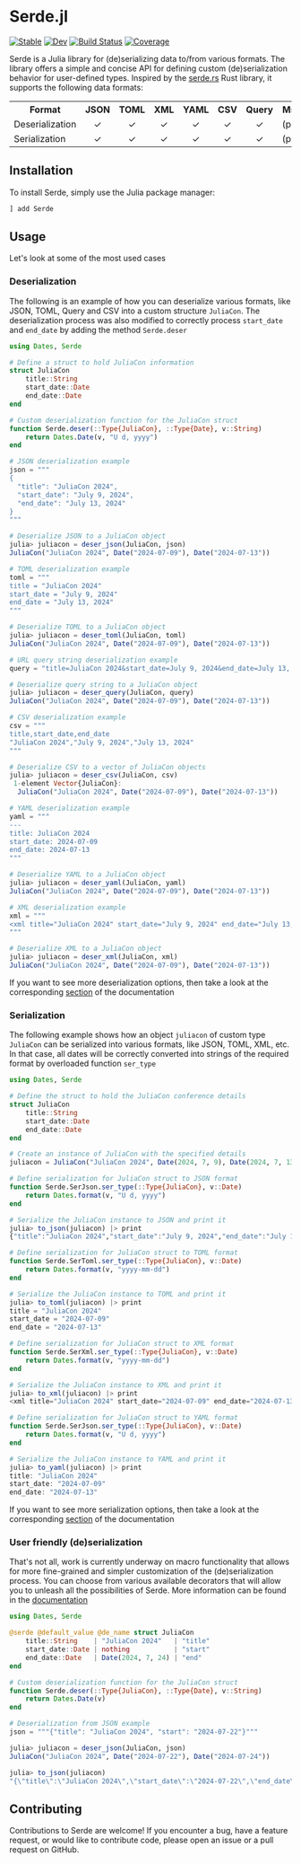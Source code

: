 # Serde.jl

[![Stable](https://img.shields.io/badge/docs-stable-blue.svg)](https://bhftbootcamp.github.io/Serde.jl/stable/)
[![Dev](https://img.shields.io/badge/docs-dev-blue.svg)](https://bhftbootcamp.github.io/Serde.jl/dev/)
[![Build Status](https://github.com/bhftbootcamp/Serde.jl/actions/workflows/CI.yml/badge.svg?branch=master)](https://github.com/bhftbootcamp/Serde.jl/actions/workflows/CI.yml?query=branch%3Amaster)
[![Coverage](https://codecov.io/gh/bhftbootcamp/Serde.jl/branch/master/graph/badge.svg)](https://codecov.io/gh/bhftbootcamp/Serde.jl)

Serde is a Julia library for (de)serializing data to/from various formats. The library offers a simple and concise API for defining custom (de)serialization behavior for user-defined types. Inspired by the [serde.rs](https://serde.rs/) Rust library, it supports the following data formats:

<html>
  <body>
    <table>
      <tr><th>Format</th><th><div align=center>JSON</div></th><th><div align=center>TOML</div></th><th><div align=center>XML</div></th><th><div align=center>YAML</div></th><th><div align=center>CSV</div><th><div align=center>Query</div></th><th><div align=center>MsgPack</div></th><th><div align=center>BSON</div></th></tr>
      <tr>
        <td>Deserialization</td>
        <td><div align=center>✓</div></td>
        <td><div align=center>✓</div></td>
        <td><div align=center>✓</div></td>
        <td><div align=center>✓</div></td>
        <td><div align=center>✓</div></td>
        <td><div align=center>✓</div></td>
        <td><div align=center>(planned)</div></td>
        <td><div align=center>(planned)</div></td>
      </tr>
      <tr>
        <td>Serialization</td>
        <td><div align=center>✓</div></td>
        <td><div align=center>✓</div></td>
        <td><div align=center>✓</div></td>
        <td><div align=center>✓</div></td>
        <td><div align=center>✓</div></td>
        <td><div align=center>✓</div></td>
        <td><div align=center>(planned)</div></td>
        <td><div align=center>(planned)</div></td>
      </tr>
    </table>
  </body>
</html>

## Installation

To install Serde, simply use the Julia package manager:

```julia
] add Serde
```

## Usage

Let's look at some of the most used cases

### Deserialization

The following is an example of how you can deserialize various formats, like JSON, TOML, Query and CSV into a custom structure `JuliaCon`.
The deserialization process was also modified to correctly process `start_date` and `end_date` by adding the method `Serde.deser`

```julia
using Dates, Serde

# Define a struct to hold JuliaCon information
struct JuliaCon
    title::String
    start_date::Date
    end_date::Date
end

# Custom deserialization function for the JuliaCon struct
function Serde.deser(::Type{JuliaCon}, ::Type{Date}, v::String)
    return Dates.Date(v, "U d, yyyy")
end

# JSON deserialization example
json = """
{
  "title": "JuliaCon 2024",
  "start_date": "July 9, 2024",
  "end_date": "July 13, 2024"
}
"""

# Deserialize JSON to a JuliaCon object
julia> juliacon = deser_json(JuliaCon, json)
JuliaCon("JuliaCon 2024", Date("2024-07-09"), Date("2024-07-13"))

# TOML deserialization example
toml = """
title = "JuliaCon 2024"
start_date = "July 9, 2024"
end_date = "July 13, 2024"
"""

# Deserialize TOML to a JuliaCon object
julia> juliacon = deser_toml(JuliaCon, toml)
JuliaCon("JuliaCon 2024", Date("2024-07-09"), Date("2024-07-13"))

# URL query string deserialization example
query = "title=JuliaCon 2024&start_date=July 9, 2024&end_date=July 13, 2024"

# Deserialize query string to a JuliaCon object
julia> juliacon = deser_query(JuliaCon, query)
JuliaCon("JuliaCon 2024", Date("2024-07-09"), Date("2024-07-13"))

# CSV deserialization example
csv = """
title,start_date,end_date
"JuliaCon 2024","July 9, 2024","July 13, 2024"
"""

# Deserialize CSV to a vector of JuliaCon objects
julia> juliacon = deser_csv(JuliaCon, csv)
 1-element Vector{JuliaCon}:
  JuliaCon("JuliaCon 2024", Date("2024-07-09"), Date("2024-07-13"))

# YAML deserialization example
yaml = """
---
title: JuliaCon 2024
start_date: 2024-07-09
end_date: 2024-07-13
"""

# Deserialize YAML to a JuliaCon object
julia> juliacon = deser_yaml(JuliaCon, yaml)
JuliaCon("JuliaCon 2024", Date("2024-07-09"), Date("2024-07-13"))

# XML deserialization example
xml = """
<xml title="JuliaCon 2024" start_date="July 9, 2024" end_date="July 13, 2024" />
"""

# Deserialize XML to a JuliaCon object
julia> juliacon = deser_xml(JuliaCon, xml)
JuliaCon("JuliaCon 2024", Date("2024-07-09"), Date("2024-07-13"))
```

If you want to see more deserialization options, then take a look at the corresponding [section](https://bhftbootcamp.github.io/Serde.jl/stable/pages/extended_de/) of the documentation

### Serialization

The following example shows how an object `juliacon` of custom type `JuliaCon` can be serialized into various formats, like JSON, TOML, XML, etc.
In that case, all dates will be correctly converted into strings of the required format by overloaded function `ser_type`

```julia
using Dates, Serde

# Define the struct to hold the JuliaCon conference details
struct JuliaCon
    title::String
    start_date::Date
    end_date::Date
end

# Create an instance of JuliaCon with the specified details
juliacon = JuliaCon("JuliaCon 2024", Date(2024, 7, 9), Date(2024, 7, 13))

# Define serialization for JuliaCon struct to JSON format
function Serde.SerJson.ser_type(::Type{JuliaCon}, v::Date)
    return Dates.format(v, "U d, yyyy")
end

# Serialize the JuliaCon instance to JSON and print it
julia> to_json(juliacon) |> print
{"title":"JuliaCon 2024","start_date":"July 9, 2024","end_date":"July 13, 2024"}

# Define serialization for JuliaCon struct to TOML format
function Serde.SerToml.ser_type(::Type{JuliaCon}, v::Date)
    return Dates.format(v, "yyyy-mm-dd")
end

# Serialize the JuliaCon instance to TOML and print it
julia> to_toml(juliacon) |> print
title = "JuliaCon 2024"
start_date = "2024-07-09"
end_date = "2024-07-13"

# Define serialization for JuliaCon struct to XML format
function Serde.SerXml.ser_type(::Type{JuliaCon}, v::Date)
    return Dates.format(v, "yyyy-mm-dd")
end

# Serialize the JuliaCon instance to XML and print it
julia> to_xml(juliacon) |> print
<xml title="JuliaCon 2024" start_date="2024-07-09" end_date="2024-07-13"/>

# Define serialization for JuliaCon struct to YAML format
function Serde.SerJson.ser_type(::Type{JuliaCon}, v::Date)
    return Dates.format(v, "U d, yyyy")
end

# Serialize the JuliaCon instance to YAML and print it
julia> to_yaml(juliacon) |> print
title: "JuliaCon 2024"
start_date: "2024-07-09"
end_date: "2024-07-13"

```

If you want to see more serialization options, then take a look at the corresponding [section](https://bhftbootcamp.github.io/Serde.jl/stable/pages/extended_ser/) of the documentation

### User friendly (de)serialization

That's not all, work is currently underway on macro functionality that allows for more fine-grained and simpler customization of the (de)serialization process.
You can choose from various available decorators that will allow you to unleash all the possibilities of Serde.
More information can be found in the [documentation](https://bhftbootcamp.github.io/Serde.jl/stable/pages/utils/#Serde.@serde)

```julia
using Dates, Serde

@serde @default_value @de_name struct JuliaCon
    title::String    | "JuliaCon 2024"   | "title"
    start_date::Date | nothing           | "start"
    end_date::Date   | Date(2024, 7, 24) | "end"
end

# Custom deserialization function for the JuliaCon struct
function Serde.deser(::Type{JuliaCon}, ::Type{Date}, v::String)
    return Dates.Date(v)
end

# Deserialization from JSON example
json = """{"title": "JuliaCon 2024", "start": "2024-07-22"}"""

julia> juliacon = deser_json(JuliaCon, json)
JuliaCon("JuliaCon 2024", Date("2024-07-22"), Date("2024-07-24"))

julia> to_json(juliacon)
"{\"title\":\"JuliaCon 2024\",\"start_date\":\"2024-07-22\",\"end_date\":\"2024-07-24\"}"
```

## Contributing

Contributions to Serde are welcome! If you encounter a bug, have a feature request, or would like to contribute code, please open an issue or a pull request on GitHub.
